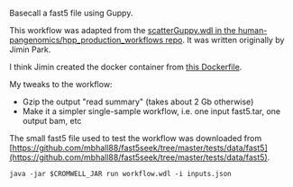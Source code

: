 Basecall a fast5 file using Guppy. 

This workflow was adapted from the [scatterGuppy.wdl in the human-pangenomics/hpp_production_workflows repo](https://github.com/human-pangenomics/hpp_production_workflows/blob/master/data_processing/wdl/scatterGuppy.wdl).
It was written originally by Jimin Park.

I think Jimin created the docker container from [this Dockerfile](https://github.com/human-pangenomics/hpp_production_workflows/blob/master/data_processing/docker/guppy/Dockerfile).

My tweaks to the workflow:
- Gzip the output "read summary" (takes about 2 Gb otherwise)
- Make it a simpler single-sample workflow, i.e. one input fast5.tar, one output bam, etc

The small fast5 file used to test the workflow was downloaded from [https://github.com/mbhall88/fast5seek/tree/master/tests/data/fast5](https://github.com/mbhall88/fast5seek/tree/master/tests/data/fast5).

~~~
java -jar $CROMWELL_JAR run workflow.wdl -i inputs.json
~~~
